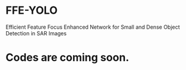 # FFE-YOLO
Efficient Feature Focus Enhanced Network for Small and Dense Object Detection in SAR Images

# Codes are coming soon.

